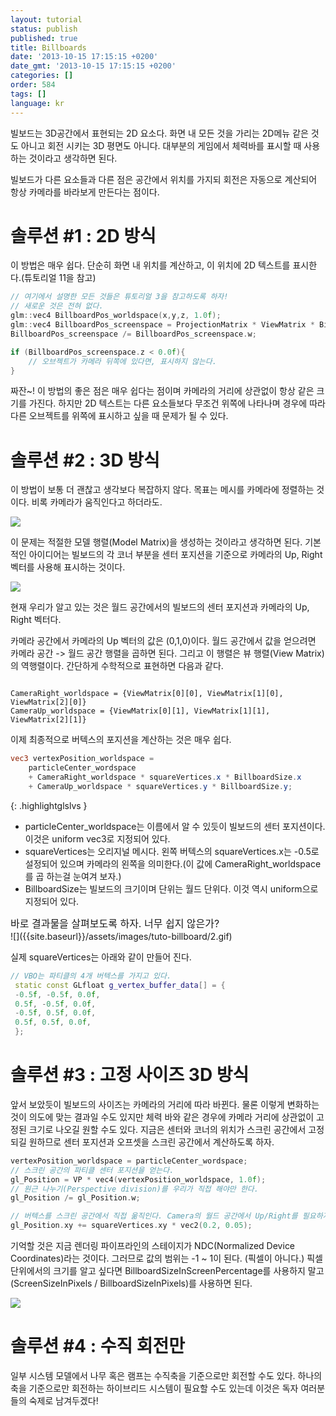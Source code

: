 ```yaml
---
layout: tutorial
status: publish
published: true
title: Billboards
date: '2013-10-15 17:15:15 +0200'
date_gmt: '2013-10-15 17:15:15 +0200'
categories: []
order: 584
tags: []
language: kr
---
```


빌보드는 3D공간에서 표현되는 2D 요소다. 화면 내 모든 것을 가리는 2D메뉴 같은 것도 아니고 회전 시키는 3D 평면도 아니다. 대부분의 게임에서 체력바를 표시할 때 사용하는 것이라고 생각하면 된다.

빌보드가 다른 요소들과 다른 점은 공간에서 위치를 가지되 회전은 자동으로 계산되어 항상 카메라를 바라보게 만든다는 점이다.




# 솔루션 #1 : 2D 방식

이 방법은 매우 쉽다.
단순히 화면 내 위치를 계산하고, 이 위치에 2D 텍스트를 표시한다.(튜토리얼 11을 참고)


``` cpp
// 여기에서 설명한 모든 것들은 튜토리얼 3을 참고하도록 하자!
// 새로운 것은 전혀 없다.
glm::vec4 BillboardPos_worldspace(x,y,z, 1.0f);
glm::vec4 BillboardPos_screenspace = ProjectionMatrix * ViewMatrix * BillboardPos_worldspace;
BillboardPos_screenspace /= BillboardPos_screenspace.w;

if (BillboardPos_screenspace.z < 0.0f){
    // 오브젝트가 카메라 뒤쪽에 있다면, 표시하지 않는다.
}
```

짜잔~!
이 방법의 좋은 점은 매우 쉽다는 점이며 카메라의 거리에 상관없이 항상 같은 크기를 가진다. 하지만 2D 텍스트는 다른 요소들보다 무조건 위쪽에 나타나며 경우에 따라 다른 오브젝트를 위쪽에 표시하고 싶을 때 문제가 될 수 있다.




# 솔루션 #2 : 3D 방식

이 방법이 보통 더 괜찮고 생각보다 복잡하지 않다.
목표는 메시를 카메라에 정렬하는 것이다. 비록 카메라가 움직인다고 하더라도.

![]({{site.baseurl}}/assets/images/tuto-billboard/2a.gif)


이 문제는 적절한 모델 행렬(Model Matrix)을 생성하는 것이라고 생각하면 된다.
기본적인 아이디어는 빌보드의 각 코너 부분을 센터 포지션을 기준으로 카메라의 Up, Right 벡터를 사용해 표시하는 것이다.




![]({{site.baseurl}}/assets/images/tuto-billboard/principle.png)




현재 우리가 알고 있는 것은 월드 공간에서의 빌보드의 센터 포지션과 카메라의 Up, Right 벡터다.

카메라 공간에서 카메라의 Up 벡터의 값은 (0,1,0)이다. 월드 공간에서 값을 얻으려면 카메라 공간 -> 월드 공간 행렬을 곱하면 된다. 그리고 이 행렬은 뷰 행렬(View Matrix)의 역행렬이다.
간단하게 수학적으로 표현하면 다음과 같다.

```

CameraRight_worldspace = {ViewMatrix[0][0], ViewMatrix[1][0], ViewMatrix[2][0]}
CameraUp_worldspace = {ViewMatrix[0][1], ViewMatrix[1][1], ViewMatrix[2][1]}
```

이제 최종적으로 버텍스의 포지션을 계산하는 것은 매우 쉽다.

``` glsl
vec3 vertexPosition_worldspace =
    particleCenter_wordspace
    + CameraRight_worldspace * squareVertices.x * BillboardSize.x
    + CameraUp_worldspace * squareVertices.y * BillboardSize.y;
```
{: .highlightglslvs }

* particleCenter_worldspace는 이름에서 알 수 있듯이 빌보드의 센터 포지션이다. 이것은 uniform vec3로 지정되어 있다.
* squareVertices는 오리지널 메시다. 왼쪽 버텍스의 squareVertices.x는 -0.5로 설정되어 있으며 카메라의 왼쪽을 의미한다.(이 값에 CameraRight_worldspace를 곱 하는걸 눈여겨 보자.)
* BillboardSize는 빌보드의 크기이며 단위는 월드 단위다. 이것 역시 uniform으로 지정되어 있다.

<div><span style="font-size: medium;"><span style="line-height: 24px;">바로 결과물을 살펴보도록 하자. 너무 쉽지 않은가? </span></span><span style="font-size: 16px;"> </span></div>
![]({{site.baseurl}}/assets/images/tuto-billboard/2.gif)




실제 squareVertices는 아래와 같이 만들어 진다.

``` cpp
// VBO는 파티클의 4개 버텍스를 가지고 있다.
 static const GLfloat g_vertex_buffer_data[] = {
 -0.5f, -0.5f, 0.0f,
 0.5f, -0.5f, 0.0f,
 -0.5f, 0.5f, 0.0f,
 0.5f, 0.5f, 0.0f,
 };
```

# 솔루션 #3 : 고정 사이즈 3D 방식

앞서 보았듯이 빌보드의 사이즈는 카메라의 거리에 따라 바뀐다. 물론 이렇게 변화하는 것이 의도에 맞는 결과일 수도 있지만 체력 바와 같은 경우에 카메라 거리에 상관없이 고정된 크기로 나오길 원할 수도 있다.
지금은 센터와 코너의 위치가 스크린 공간에서 고정되길 원하므로 센터 포지션과 오프셋을 스크린 공간에서 계산하도록 하자.


``` cpp
vertexPosition_worldspace = particleCenter_wordspace;
// 스크린 공간의 파티클 센터 포지션을 얻는다.
gl_Position = VP * vec4(vertexPosition_worldspace, 1.0f);
// 원근 나누기(Perspective division)를 우리가 직접 해야만 한다.
gl_Position /= gl_Position.w;

// 버텍스를 스크린 공간에서 직접 욺직인다. Camera의 월드 공간에서 Up/Right를 필요하지 않다.
gl_Position.xy += squareVertices.xy * vec2(0.2, 0.05);
```

기억할 것은 지금 렌더링 파이프라인의 스테이지가 NDC(Normalized Device Coordinates)라는 것이다. 그러므로 값의 범위는 -1 ~ 1이 된다. (픽셀이 아니다.)
픽셀 단위에서의 크기를 알고 싶다면 BillboardSizeInScreenPercentage를 사용하지 말고 (ScreenSizeInPixels / BillboardSizeInPixels)를 사용하면 된다.




![]({{site.baseurl}}/assets/images/tuto-billboard/3.gif)




# 솔루션 #4 : 수직 회전만

일부 시스템 모델에서 나무 혹은 램프는 수직축을 기준으로만 회전할 수도 있다. 하나의 축을 기준으로만 회전하는 하이브리드 시스템이 필요할 수도 있는데 이것은 독자 여러분들의 숙제로 남겨두겠다!
